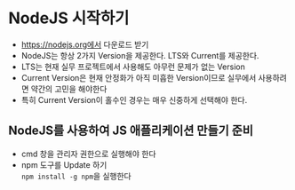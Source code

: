 # NodeJS 시작하기
* https://nodejs.org에서 다운로드 받기
* NodeJS는 항상 2가지 Version을 제공한다. LTS와 Current를 제공한다.
* LTS는 현재 실무 프로젝트에서 사용해도 아무런 문제가 없는 Version
* Current Version은 현재 안정화가 아직 미흡한 Version이므로 실무에서 사용하려면 약간의 고민을 해야한다
* 특히 Current Version이 홀수인 경우는 매우 신중하게 선택해야 한다.

## NodeJS를 사용하여 JS 애플리케이션 만들기 준비
* cmd 창을 관리자 권한으로 실행해야 한다
* npm 도구를 Update 하기  
```npm install -g npm```을 실행한다
